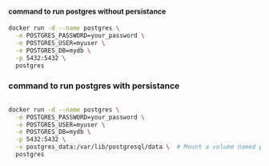 #### command to run postgres without persistance

```bash
docker run -d --name postgres \
  -e POSTGRES_PASSWORD=your_password \
  -e POSTGRES_USER=myuser \
  -e POSTGRES_DB=mydb \
  -p 5432:5432 \
  postgres

```

### command to run postgres with persistance

```bash

docker run -d --name postgres \
  -e POSTGRES_PASSWORD=your_password \
  -e POSTGRES_USER=myuser \
  -e POSTGRES_DB=mydb \
  -p 5432:5432 \
  -v postgres_data:/var/lib/postgresql/data \  # Mount a volume named postgres_data
  postgres

```
